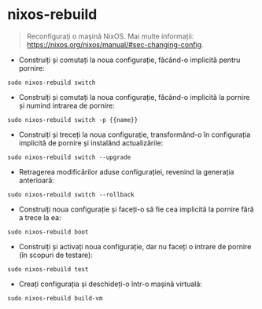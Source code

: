 # nixos-rebuild

> Reconfigurați o mașină NixOS.
> Mai multe informații: <https://nixos.org/nixos/manual/#sec-changing-config>.

- Construiți și comutați la noua configurație, făcând-o implicită pentru pornire:

`sudo nixos-rebuild switch`

- Construiți și comutați la noua configurație, făcând-o implicită la pornire și numind intrarea de pornire:

`sudo nixos-rebuild switch -p {{name}}`

- Construiți și treceți la noua configurație, transformând-o în configurația implicită de pornire și instalând actualizările:

`sudo nixos-rebuild switch --upgrade`

- Retragerea modificărilor aduse configurației, revenind la generația anterioară:

`sudo nixos-rebuild switch --rollback`

- Construiți noua configurație și faceți-o să fie cea implicită la pornire fără a trece la ea:

`sudo nixos-rebuild boot`

- Construiți și activați noua configurație, dar nu faceți o intrare de pornire (în scopuri de testare):

`sudo nixos-rebuild test`

- Creați configurația și deschideți-o într-o mașină virtuală:

`sudo nixos-rebuild build-vm`
